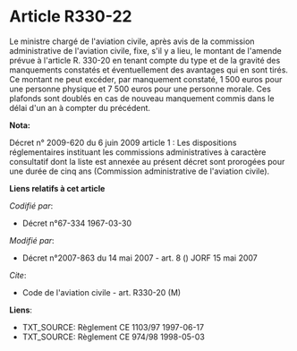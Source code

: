 # Article R330-22

Le ministre chargé de l'aviation civile, après avis de la commission administrative de l'aviation civile, fixe, s'il y a
lieu, le montant de l'amende prévue à l'article R. 330-20 en tenant compte du type et de la gravité des manquements constatés
et éventuellement des avantages qui en sont tirés. Ce montant ne peut excéder, par manquement constaté, 1 500 euros pour une
personne physique et 7 500 euros pour une personne morale. Ces plafonds sont doublés en cas de nouveau manquement commis dans
le délai d'un an à compter du précédent.

**Nota:**

Décret n° 2009-620 du 6 juin 2009 article 1 : Les dispositions réglementaires instituant les commissions administratives à
caractère consultatif dont la liste est annexée au présent décret sont prorogées pour une durée de cinq ans (Commission
administrative de l'aviation civile).

**Liens relatifs à cet article**

_Codifié par_:

  - Décret n°67-334 1967-03-30

_Modifié par_:

  - Décret n°2007-863 du 14 mai 2007 - art. 8 () JORF 15 mai 2007

_Cite_:

  - Code de l'aviation civile - art. R330-20 (M)

**Liens**:

  - TXT_SOURCE: Règlement CE 1103/97 1997-06-17
  - TXT_SOURCE: Règlement CE 974/98 1998-05-03
